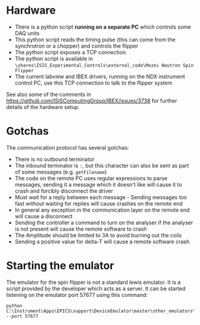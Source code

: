 # Hardware

- There is a python script **running on a separate PC** which controls some DAQ units
- This python script reads the timing pulse (this can come from the synchrotron or a chopper) and controls the flipper
- The python script exposes a TCP connection
- The python script is available in `\shares\ISIS_Experimental_Controls\external_code\Mezei Neutron Spin Flipper`
- The current labview and IBEX drivers, running on the NDX instrument control PC, use this TCP connection to talk to the flipper system

See also some of the comments in https://github.com/ISISComputingGroup/IBEX/issues/3738 for further details of the hardware setup.

# Gotchas

The communication protocol has several gotchas:
- There is no outbound terminator
- The inbound terminator is `:`, but this character can also be sent as part of some messages (e.g. `getFilename`)
- The code on the remote PC uses regular expressions to parse messages, sending it a message which it doesn't like will cause it to crash and forcibly disconnect the driver
- Must wait for a reply between each message - Sending messages too fast without waiting for replies will cause crashes on the remote end
- In general any exception in the communication layer on the remote end will cause a disconnect
- Sending the controller a command to turn on the analyser if the analyser is not present will cause the remote software to crash
- The Amplitude should be limited to 3A to avoid burning out the coils
- Sending a positive value for delta-T will cause a remote software crash

# Starting the emulator

The emulator for the spin flipper is not a standard lewis emulator. It is a script provided by the developer which acts as a server. It can be started listening on the emulator port 57677 using this command:

```
python C:\Instrument\Apps\EPICS\support\DeviceEmulator\master\other_emulators\mezei_flipper\flipper_emulator.py --port 57677
```
